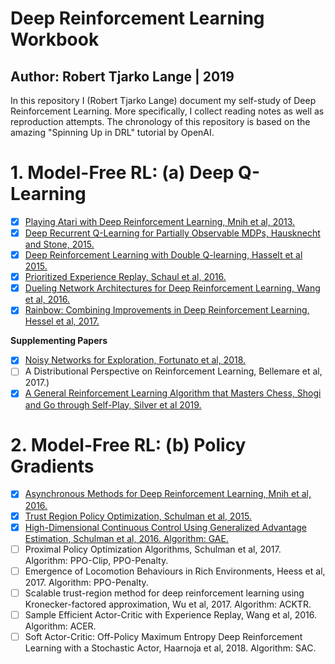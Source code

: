 # Deep Reinforcement Learning Workbook
## Author: Robert Tjarko Lange | 2019

In this repository I (Robert Tjarko Lange) document my self-study of Deep Reinforcement Learning. More specifically, I collect reading notes as well as reproduction attempts. The chronology of this repository is based on the amazing "Spinning Up in DRL" tutorial by OpenAI.

# 1. Model-Free RL: (a) Deep Q-Learning

* [x] [Playing Atari with Deep Reinforcement Learning, Mnih et al, 2013.](01_Deep_Q_Learning/01_2013_Mnih.md)
* [x] [Deep Recurrent Q-Learning for Partially Observable MDPs, Hausknecht and Stone, 2015.](01_Deep_Q_Learning/02_2015_Hausknecht.md)
* [x] [Deep Reinforcement Learning with Double Q-learning, Hasselt et al 2015.](01_Deep_Q_Learning/03_2015_Hasselt.md)
* [x] [Prioritized Experience Replay, Schaul et al, 2016.](01_Deep_Q_Learning/04_2016_Schaul.md)
* [x] [Dueling Network Architectures for Deep Reinforcement Learning, Wang et al, 2016.](01_Deep_Q_Learning/05_2016_Wang.md)
* [x] [Rainbow: Combining Improvements in Deep Reinforcement Learning, Hessel et al, 2017.](01_Deep_Q_Learning/06_2017_Hessel.md)

**Supplementing Papers**

* [x] [Noisy Networks for Exploration, Fortunato et al, 2018.](01_Deep_Q_Learning/xx_2018_Fortunato.md)
* [ ] A Distributional Perspective on Reinforcement Learning, Bellemare et al, 2017.)
* [x] [A General Reinforcement Learning Algorithm that Masters Chess, Shogi and Go through Self-Play, Silver et al 2019.](01_Deep_Q_Learning/zz_2019_Silver.md)

# 2. Model-Free RL: (b) Policy Gradients

* [x] [Asynchronous Methods for Deep Reinforcement Learning, Mnih et al, 2016.](02_Policy_Gradients/07_2016_Mnih.md)
* [x] [Trust Region Policy Optimization, Schulman et al, 2015.](02_Policy_Gradients/08_2015_Schulman.md)
* [x] [High-Dimensional Continuous Control Using Generalized Advantage Estimation, Schulman et al, 2016. Algorithm: GAE.](02_Policy_Gradients/09_2015_Schulman.md)
* [ ] Proximal Policy Optimization Algorithms, Schulman et al, 2017. Algorithm: PPO-Clip, PPO-Penalty.
* [ ] Emergence of Locomotion Behaviours in Rich Environments, Heess et al, 2017. Algorithm: PPO-Penalty.
* [ ] Scalable trust-region method for deep reinforcement learning using Kronecker-factored approximation, Wu et al, 2017. Algorithm: ACKTR.
* [ ] Sample Efficient Actor-Critic with Experience Replay, Wang et al, 2016. Algorithm: ACER.
* [ ] Soft Actor-Critic: Off-Policy Maximum Entropy Deep Reinforcement Learning with a Stochastic Actor, Haarnoja et al, 2018. Algorithm: SAC.
